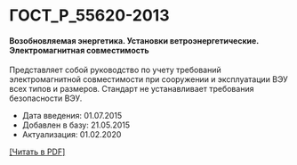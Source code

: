 # ГОСТ_Р_55620-2013

#### Возобновляемая энергетика. Установки ветроэнергетические. Электромагнитная совместимость

Представляет собой руководство по учету требований электромагнитной совместимости при сооружении и эксплуатации ВЭУ всех типов и размеров. Стандарт не устанавливает требования безопасности ВЭУ.

- Дата введения: 01.07.2015
- Добавлен в базу: 21.05.2015
- Актуализация: 01.02.2020

<a onclick="openFileCallback('https://standartgost.ru/g/ГОСТ_Р_55620-2013.pdf', 'ГОСТ_Р_55620-2013.pdf');" href="#">[Читать в PDF]</a>